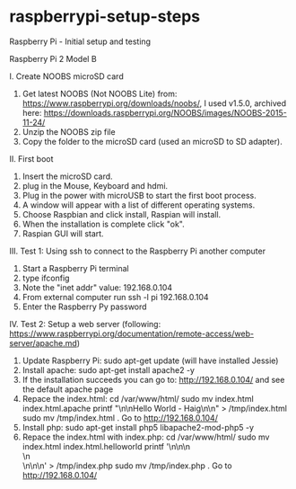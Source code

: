 # raspberrypi-setup-steps
Raspberry Pi  - Initial setup and testing

Raspberry Pi 2 Model B

I. Create NOOBS microSD card

   1. Get latest NOOBS (Not NOOBS Lite) from: https://www.raspberrypi.org/downloads/noobs/, I used v1.5.0, archived here: https://downloads.raspberrypi.org/NOOBS/images/NOOBS-2015-11-24/
   2. Unzip the NOOBS zip file
   3. Copy the folder to the microSD card (used an microSD to SD adapter).
   
II. First boot

   1. Insert the microSD card.
   2. plug in the Mouse, Keyboard and hdmi.
   3. Plug in the power with microUSB to start the first boot process.
   4. A window will appear with a list of different operating systems.
   5. Choose Raspbian and click install, Raspian will install.
   6. When the installation is complete click "ok".
   7. Raspian GUI will start.

III. Test 1: Using ssh to connect to the Raspberry Pi another computer

   1. Start a Raspberry Pi terminal
   2. type ifconfig
   3. Note the "inet addr" value: 192.168.0.104
   4. From external computer run ssh -l pi 192.168.0.104
   5. Enter the Raspberry Py password

IV. Test 2: Setup a web server (following: https://www.raspberrypi.org/documentation/remote-access/web-server/apache.md)

   1. Update Raspberry Pi: sudo apt-get update (will have installed Jessie)
   2. Install apache: sudo apt-get install apache2 -y
   3. If the installation succeeds you can go to: http://192.168.0.104/ and see the default apache page
   4. Repace the index.html: 
            cd /var/www/html/
            sudo mv index.html index.html.apache
            printf "<html>\n<head></head>\n<body>Hello World - Haig</body>\n</html>\n" > /tmp/index.html
            sudo mv /tmp/index.html .
            Go to http://192.168.0.104/
   5. Install php: sudo apt-get install php5 libapache2-mod-php5 -y
   6. Repace the index.html with index.php:
            cd /var/www/html/
            sudo mv index.html index.html.helloworld
            printf '<!DOCTYPE html>\n<html>\n<body>\n<?php echo "My first PHP script!"; ?><br>\n<?php echo date("Y-m-d H:i:s"); ?><br>\n<?php phpinfo(); ?>\n</body>\n</html>' > /tmp/index.php
            sudo mv /tmp/index.php .
            Go to http://192.168.0.104/



